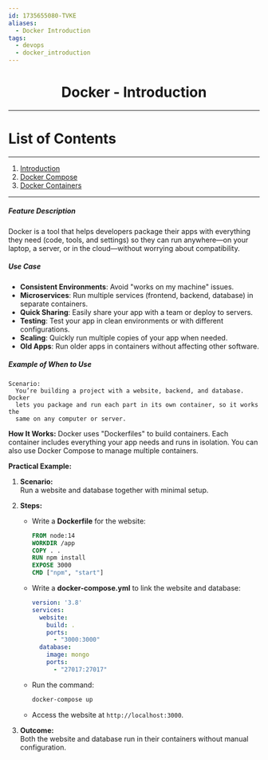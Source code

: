 ```yaml
---
id: 1735655080-TVKE
aliases:
  - Docker Introduction
tags:
  - devops
  - docker_introduction
---
```


<center>
<h1>Docker - Introduction</h1>
</center>

---
# List of Contents
---
1.  [Introduction](devops/docker/1735655080-TVKE.md)
2.  [Docker Compose](devops/docker/1721967452-FUMZ.md)
3.  [Docker Containers](devops/docker/1735667024-ITHM.md)


---
##### __Feature Description__
Docker is a tool that helps developers package their apps with everything they
need (code, tools, and settings) so they can run anywhere—on your laptop, 
a server, or in the cloud—without worrying about compatibility.

##### Use Case
- **Consistent Environments**: Avoid "works on my machine" issues.
- **Microservices**: Run multiple services (frontend, backend, database) in separate containers.
- **Quick Sharing**: Easily share your app with a team or deploy to servers.
- **Testing**: Test your app in clean environments or with different configurations.
- **Scaling**: Quickly run multiple copies of your app when needed.
- **Old Apps**: Run older apps in containers without affecting other software.

##### Example of When to Use

    Scenario:
      You’re building a project with a website, backend, and database. Docker 
      lets you package and run each part in its own container, so it works the
      same on any computer or server.

__How It Works:__
Docker uses "Dockerfiles" to build containers. Each container includes
everything your app needs and runs in isolation. You can also use Docker
Compose to manage multiple containers.

__Practical Example:__
1. **Scenario:**  
   Run a website and database together with minimal setup.

2. **Steps:**
   - Write a **Dockerfile** for the website:
     ```dockerfile
     FROM node:14
     WORKDIR /app
     COPY . .
     RUN npm install
     EXPOSE 3000
     CMD ["npm", "start"]
     ```
   - Write a **docker-compose.yml** to link the website and database:
     ```yaml
     version: '3.8'
     services:
       website:
         build: .
         ports:
           - "3000:3000"
       database:
         image: mongo
         ports:
           - "27017:27017"
     ```
   - Run the command:
     ```bash
     docker-compose up
     ```
   - Access the website at `http://localhost:3000`.

3. **Outcome:**  
   Both the website and database run in their containers without manual configuration.

